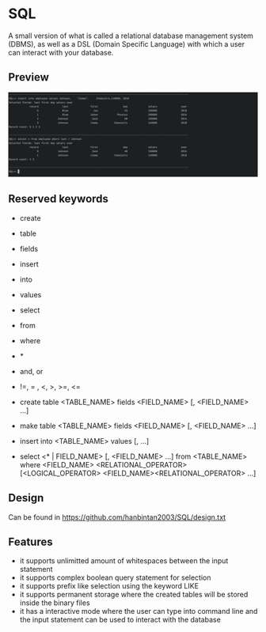 # SQL
A small version of what is called a relational database management system (DBMS), 
as well as a DSL (Domain Specific Language) with which a user can interact with your database.


## Preview

  ![preview.png](./image/preview.png)
## Reserved keywords

- create
- table
- fields
- insert
- into
- values
- select
- from
- where
- \*
- and, or
- !=, = , <, >, >=, <=

- create table <TABLE_NAME> fields <FIELD_NAME> [, <FIELD_NAME> ...]
- make table <TABLE_NAME> fields <FIELD_NAME> [, <FIELD_NAME> ...]
- insert into <TABLE_NAME> values <VALUE> [, <VALUE> ...]
- select <\* | FIELD_NAME> [, <FIELD_NAME> ...] from <TABLE_NAME> where <FIELD_NAME> 
<RELATIONAL_OPERATOR> <VALUE> [<LOGICAL_OPERATOR> <FIELD_NAME><RELATIONAL_OPERATOR> <VALUE> ...]

## Design

Can be found in https://github.com/hanbintan2003/SQL/design.txt

## Features

- it supports unlimitted amount of whitespaces between the input statement
- it supports complex boolean query statement for selection
- it supports prefix like selection using the keyword LIKE
- it supports permanent storage where the created tables will be stored inside the binary files
- it has a interactive mode where the user can type into command line and the input statement can be used to interact with the database

